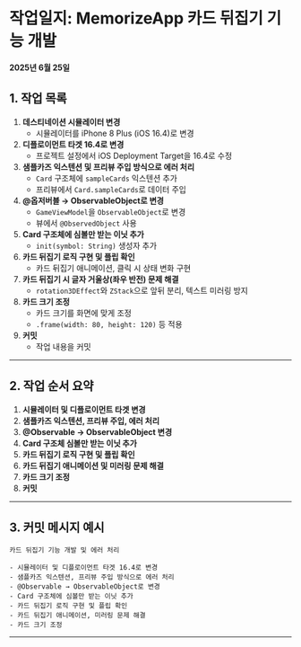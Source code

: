 # 작업일지: MemorizeApp 카드 뒤집기 기능 개발

**2025년 6월 25일**

## 1. 작업 목록

1. **데스티네이션 시뮬레이터 변경**
   - 시뮬레이터를 iPhone 8 Plus (iOS 16.4)로 변경
2. **디플로이먼트 타겟 16.4로 변경**
   - 프로젝트 설정에서 iOS Deployment Target을 16.4로 수정
3. **샘플카즈 익스텐션 및 프리뷰 주입 방식으로 에러 처리**
   - `Card` 구조체에 `sampleCards` 익스텐션 추가
   - 프리뷰에서 `Card.sampleCards`로 데이터 주입
4. **@옵저버블 → ObservableObject로 변경**
   - `GameViewModel`을 `ObservableObject`로 변경  
   - 뷰에서 `@ObservedObject` 사용
5. **Card 구조체에 심볼만 받는 이닛 추가**
   - `init(symbol: String)` 생성자 추가
6. **카드 뒤집기 로직 구현 및 플립 확인**
   - 카드 뒤집기 애니메이션, 클릭 시 상태 변화 구현
7. **카드 뒤집기 시 글자 거울상(좌우 반전) 문제 해결**
   - `rotation3DEffect`와 `ZStack`으로 앞뒤 분리, 텍스트 미러링 방지
8. **카드 크기 조정**
   - 카드 크기를 화면에 맞게 조정  
   - `.frame(width: 80, height: 120)` 등 적용
9. **커밋**
   - 작업 내용을 커밋

---

## 2. 작업 순서 요약

1. **시뮬레이터 및 디플로이먼트 타겟 변경**
2. **샘플카즈 익스텐션, 프리뷰 주입, 에러 처리**
3. **@Observable → ObservableObject 변경**
4. **Card 구조체 심볼만 받는 이닛 추가**
5. **카드 뒤집기 로직 구현 및 플립 확인**
6. **카드 뒤집기 애니메이션 및 미러링 문제 해결**
7. **카드 크기 조정**
8. **커밋**

---

## 3. 커밋 메시지 예시

```
카드 뒤집기 기능 개발 및 에러 처리

- 시뮬레이터 및 디플로이먼트 타겟 16.4로 변경
- 샘플카즈 익스텐션, 프리뷰 주입 방식으로 에러 처리
- @Observable → ObservableObject로 변경
- Card 구조체에 심볼만 받는 이닛 추가
- 카드 뒤집기 로직 구현 및 플립 확인
- 카드 뒤집기 애니메이션, 미러링 문제 해결
- 카드 크기 조정
```

---

